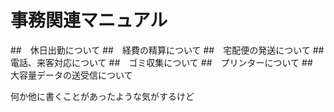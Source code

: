 # 事務関連マニュアル
##　休日出勤について
##　経費の精算について
##　宅配便の発送について
##　電話、来客対応について
##　ゴミ収集について
##　プリンターについて
##　大容量データの送受信について

何か他に書くことがあったような気がするけど
